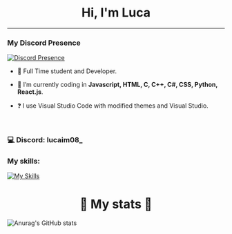# <div align="center">Hi, I'm Luca</div>  
  
***
### My Discord Presence

[![Discord Presence](https://lanyard.cnrad.dev/api/1186990133069758526)](https://discord.com/users/1186990133069758526)

- 🔭 Full Time student and Developer.
  

- 🌱 I’m currently coding in **Javascript, HTML, C, C++, C#, CSS, Python, React.js**.
  

- ❓ I use Visual Studio Code with modified themes and Visual Studio.
  
<br/>
  
### 💻 Discord: lucaim08_

### My skills:

[![My Skills](https://skillicons.dev/icons?i=js,html,css,c,cpp,cs,arduino,discordjs,kali,mongodb,nodejs,opencv,py,react,robloxstudio,unreal,unity,visualstudio,vscode)](https://skillicons.dev)

# <div align="center">🔐 My stats 🔐</div>  

![Anurag's GitHub stats](https://github-readme-stats.vercel.app/api?username=LUCAIM08&theme=dark&show_icons=true)
